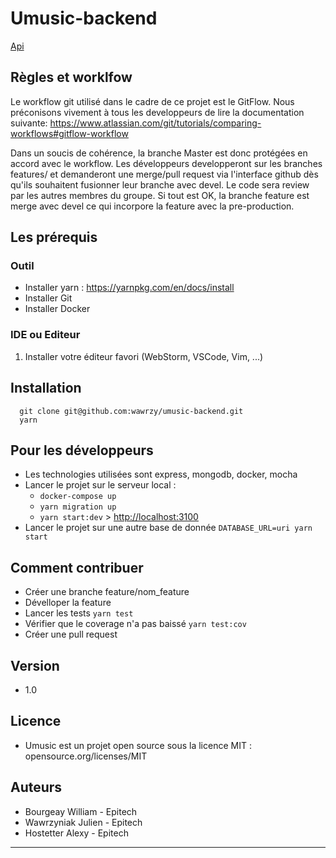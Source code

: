 # Umusic-backend

[Api](https://umusic-backend.herokuapp.com/api)

## Règles et worklfow

Le workflow git utilisé dans le cadre de ce projet est le GitFlow.
Nous préconisons vivement à tous les developpeurs de lire la documentation suivante: https://www.atlassian.com/git/tutorials/comparing-workflows#gitflow-workflow

Dans un soucis de cohérence, la branche Master est donc protégées en accord avec le workflow.
Les développeurs developperont sur les branches features/ et demanderont une merge/pull request via l'interface github dès qu'ils souhaitent fusionner leur branche avec devel.
Le code sera review par les autres membres du groupe. Si tout est OK, la branche feature est merge avec devel ce qui incorpore la feature avec la pre-production.

## Les prérequis
### Outil
 - Installer yarn : <https://yarnpkg.com/en/docs/install>
 - Installer Git
 - Installer Docker

### IDE ou Editeur
 1. Installer votre éditeur favori (WebStorm, VSCode, Vim, ...)

## Installation
```
  git clone git@github.com:wawrzy/umusic-backend.git
  yarn
```

## Pour les développeurs
 - Les technologies utilisées sont express, mongodb, docker, mocha
 - Lancer le projet sur le serveur local :
    * `docker-compose up`
    * `yarn migration up`
    * `yarn start:dev` > <http://localhost:3100>
 - Lancer le projet sur une autre base de donnée  `DATABASE_URL=uri yarn start`


## Comment contribuer
 - Créer une branche feature/nom_feature
 - Dévelloper la feature
 - Lancer les tests `yarn test`
 - Vérifier que le coverage n'a pas baissé `yarn test:cov`
 - Créer une pull request

## Version
 - 1.0

## Licence
- Umusic est un projet open source sous la licence MIT :
  opensource.org/licenses/MIT


## Auteurs
 - Bourgeay William - Epitech
 - Wawrzyniak Julien - Epitech
 - Hostetter Alexy - Epitech

---
